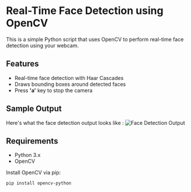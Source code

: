 # Real-Time Face Detection using OpenCV

This is a simple Python script that uses OpenCV to perform real-time face detection using your webcam.

## Features
- Real-time face detection with Haar Cascades
- Draws bounding boxes around detected faces
- Press **'a'** key to stop the camera

## Sample Output
Here's what the face detection output looks like :
![Face Detection Output]([Output.png](https://github.com/basudevn78/face-detection/blob/7dd527684f1055da8a3aa4546b461d8378e4edbf/Output.png))

## Requirements

- Python 3.x
- OpenCV

Install OpenCV via pip:

```bash
pip install opencv-python
